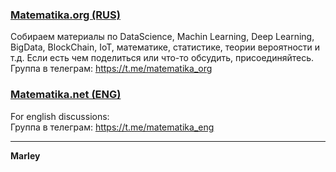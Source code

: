 ### <a href="//matematika.org">Matematika.org (RUS)</a>

Собираем материалы по DataScience, Machin Learning, Deep Learning, BigData, BlockChain, IoT, математике, статистике, теории вероятности и т.д. Если есть чем поделиться или что-то обсудить, присоединяйтесь.  
Группа в телеграм: https://t.me/matematika_org


### <a href="//matematika.net">Matematika.net (ENG)</a>

For english discussions:  
Группа в телеграм: https://t.me/matematika_eng

---

**Marley**
